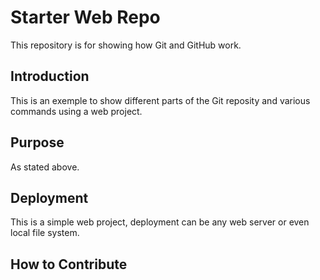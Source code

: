 # Starter Web Repo

This repository is for showing how Git and GitHub work.

## Introduction
This is an exemple to show different parts of the Git reposity and various commands using a web project.

## Purpose
As stated above. 

## Deployment
This is a simple web project, deployment can be any web server or even local file system.

## How to Contribute